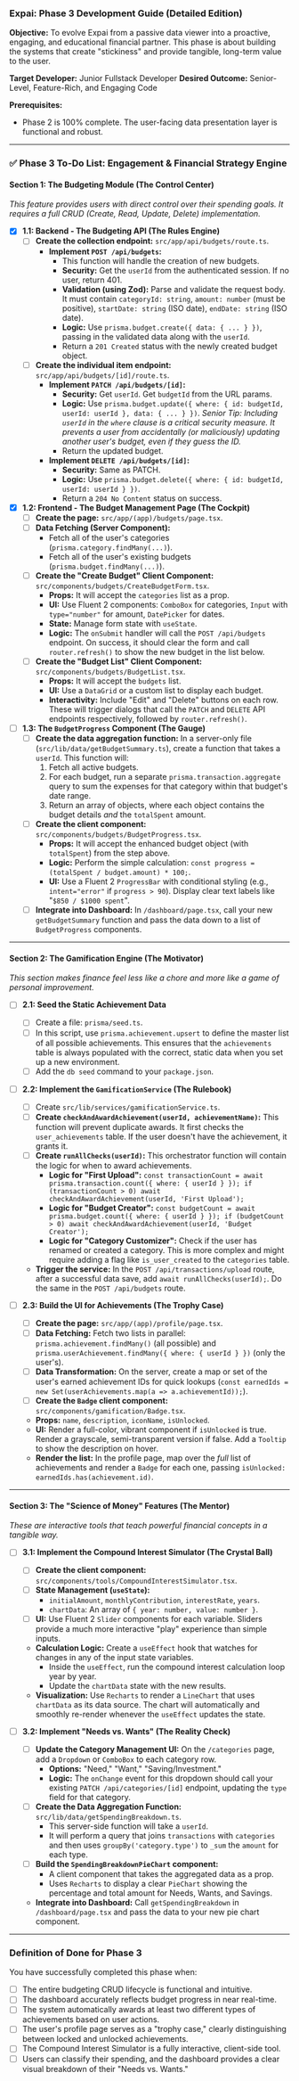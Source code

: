 ### **Expai: Phase 3 Development Guide (Detailed Edition)**

**Objective:** To evolve Expai from a passive data viewer into a proactive, engaging, and educational financial partner. This phase is about building the systems that create "stickiness" and provide tangible, long-term value to the user.

**Target Developer:** Junior Fullstack Developer
**Desired Outcome:** Senior-Level, Feature-Rich, and Engaging Code

**Prerequisites:**
*   Phase 2 is 100% complete. The user-facing data presentation layer is functional and robust.

---

### ✅ **Phase 3 To-Do List: Engagement & Financial Strategy Engine**

#### **Section 1: The Budgeting Module (The Control Center)**
*This feature provides users with direct control over their spending goals. It requires a full CRUD (Create, Read, Update, Delete) implementation.*

-   [x] **1.1: Backend - The Budgeting API (The Rules Engine)**
    -   [ ] **Create the collection endpoint:** `src/app/api/budgets/route.ts`.
        -   **Implement `POST /api/budgets`:**
            -   This function will handle the creation of new budgets.
            -   **Security:** Get the `userId` from the authenticated session. If no user, return 401.
            -   **Validation (using Zod):** Parse and validate the request body. It must contain `categoryId: string`, `amount: number` (must be positive), `startDate: string` (ISO date), `endDate: string` (ISO date).
            -   **Logic:** Use `prisma.budget.create({ data: { ... } })`, passing in the validated data along with the `userId`.
            -   Return a `201 Created` status with the newly created budget object.
    -   [ ] **Create the individual item endpoint:** `src/app/api/budgets/[id]/route.ts`.
        -   **Implement `PATCH /api/budgets/[id]`:**
            -   **Security:** Get `userId`. Get `budgetId` from the URL params.
            -   **Logic:** Use `prisma.budget.update({ where: { id: budgetId, userId: userId }, data: { ... } })`. *Senior Tip: Including `userId` in the `where` clause is a critical security measure. It prevents a user from accidentally (or maliciously) updating another user's budget, even if they guess the ID.*
            -   Return the updated budget.
        -   **Implement `DELETE /api/budgets/[id]`:**
            -   **Security:** Same as PATCH.
            -   **Logic:** Use `prisma.budget.delete({ where: { id: budgetId, userId: userId } })`.
            -   Return a `204 No Content` status on success.

-   [x] **1.2: Frontend - The Budget Management Page (The Cockpit)**
    -   [ ] **Create the page:** `src/app/(app)/budgets/page.tsx`.
    -   [ ] **Data Fetching (Server Component):**
        -   Fetch all of the user's categories (`prisma.category.findMany(...)`).
        -   Fetch all of the user's existing budgets (`prisma.budget.findMany(...)`).
    -   [ ] **Create the "Create Budget" Client Component:** `src/components/budgets/CreateBudgetForm.tsx`.
        -   **Props:** It will accept the `categories` list as a prop.
        -   **UI:** Use Fluent 2 components: `ComboBox` for categories, `Input` with `type="number"` for amount, `DatePicker` for dates.
        -   **State:** Manage form state with `useState`.
        -   **Logic:** The `onSubmit` handler will call the `POST /api/budgets` endpoint. On success, it should clear the form and call `router.refresh()` to show the new budget in the list below.
    -   [ ] **Create the "Budget List" Client Component:** `src/components/budgets/BudgetList.tsx`.
        -   **Props:** It will accept the `budgets` list.
        -   **UI:** Use a `DataGrid` or a custom list to display each budget.
        -   **Interactivity:** Include "Edit" and "Delete" buttons on each row. These will trigger dialogs that call the `PATCH` and `DELETE` API endpoints respectively, followed by `router.refresh()`.

-   [ ] **1.3: The `BudgetProgress` Component (The Gauge)**
    -   [ ] **Create the data aggregation function:** In a server-only file (`src/lib/data/getBudgetSummary.ts`), create a function that takes a `userId`. This function will:
        1.  Fetch all active budgets.
        2.  For each budget, run a separate `prisma.transaction.aggregate` query to sum the expenses for that category within that budget's date range.
        3.  Return an array of objects, where each object contains the budget details *and* the `totalSpent` amount.
    -   [ ] **Create the client component:** `src/components/budgets/BudgetProgress.tsx`.
        -   **Props:** It will accept the enhanced budget object (with `totalSpent`) from the step above.
        -   **Logic:** Perform the simple calculation: `const progress = (totalSpent / budget.amount) * 100;`.
        -   **UI:** Use a Fluent 2 `ProgressBar` with conditional styling (e.g., `intent="error"` if `progress > 90`). Display clear text labels like "`$850 / $1000 spent`".
    -   [ ] **Integrate into Dashboard:** In `/dashboard/page.tsx`, call your new `getBudgetSummary` function and pass the data down to a list of `BudgetProgress` components.

---

#### **Section 2: The Gamification Engine (The Motivator)**
*This section makes finance feel less like a chore and more like a game of personal improvement.*

-   [ ] **2.1: Seed the Static Achievement Data**
    -   [ ] Create a file: `prisma/seed.ts`.
    -   [ ] In this script, use `prisma.achievement.upsert` to define the master list of all possible achievements. This ensures that the `achievements` table is always populated with the correct, static data when you set up a new environment.
    -   [ ] Add the `db seed` command to your `package.json`.

-   [ ] **2.2: Implement the `GamificationService` (The Rulebook)**
    -   [ ] Create `src/lib/services/gamificationService.ts`.
    -   [ ] **Create `checkAndAwardAchievement(userId, achievementName)`:** This function will prevent duplicate awards. It first checks the `user_achievements` table. If the user doesn't have the achievement, it grants it.
    -   [ ] **Create `runAllChecks(userId)`:** This orchestrator function will contain the logic for when to award achievements.
        -   **Logic for "First Upload":** `const transactionCount = await prisma.transaction.count({ where: { userId } }); if (transactionCount > 0) await checkAndAwardAchievement(userId, 'First Upload');`
        -   **Logic for "Budget Creator":** `const budgetCount = await prisma.budget.count({ where: { userId } }); if (budgetCount > 0) await checkAndAwardAchievement(userId, 'Budget Creator');`
        -   **Logic for "Category Customizer":** Check if the user has renamed or created a category. This is more complex and might require adding a flag like `is_user_created` to the `categories` table.
    -   **Trigger the service:** In the `POST /api/transactions/upload` route, after a successful data save, add `await runAllChecks(userId);`. Do the same in the `POST /api/budgets` route.

-   [ ] **2.3: Build the UI for Achievements (The Trophy Case)**
    -   [ ] **Create the page:** `src/app/(app)/profile/page.tsx`.
    -   [ ] **Data Fetching:** Fetch two lists in parallel: `prisma.achievement.findMany()` (all possible) and `prisma.userAchievement.findMany({ where: { userId } })` (only the user's).
    -   [ ] **Data Transformation:** On the server, create a map or set of the user's earned achievement IDs for quick lookups (`const earnedIds = new Set(userAchievements.map(a => a.achievementId));`).
    -   [ ] **Create the `Badge` client component:** `src/components/gamification/Badge.tsx`.
    -   **Props:** `name`, `description`, `iconName`, `isUnlocked`.
    -   **UI:** Render a full-color, vibrant component if `isUnlocked` is true. Render a grayscale, semi-transparent version if false. Add a `Tooltip` to show the description on hover.
    -   **Render the list:** In the profile page, map over the *full* list of achievements and render a `Badge` for each one, passing `isUnlocked: earnedIds.has(achievement.id)`.

---

#### **Section 3: The "Science of Money" Features (The Mentor)**
*These are interactive tools that teach powerful financial concepts in a tangible way.*

-   [ ] **3.1: Implement the Compound Interest Simulator (The Crystal Ball)**
    -   [ ] **Create the client component:** `src/components/tools/CompoundInterestSimulator.tsx`.
    -   [ ] **State Management (`useState`):**
        -   `initialAmount`, `monthlyContribution`, `interestRate`, `years`.
        -   `chartData`: An array of `{ year: number, value: number }`.
    -   [ ] **UI:** Use Fluent 2 `Slider` components for each variable. Sliders provide a much more interactive "play" experience than simple inputs.
    -   **Calculation Logic:** Create a `useEffect` hook that watches for changes in any of the input state variables.
        -   Inside the `useEffect`, run the compound interest calculation loop year by year.
        -   Update the `chartData` state with the new results.
    -   **Visualization:** Use `Recharts` to render a `LineChart` that uses `chartData` as its data source. The chart will automatically and smoothly re-render whenever the `useEffect` updates the state.

-   [ ] **3.2: Implement "Needs vs. Wants" (The Reality Check)**
    -   [ ] **Update the Category Management UI:** On the `/categories` page, add a `Dropdown` or `ComboBox` to each category row.
        -   **Options:** "Need," "Want," "Saving/Investment."
        -   **Logic:** The `onChange` event for this dropdown should call your existing `PATCH /api/categories/[id]` endpoint, updating the `type` field for that category.
    -   [ ] **Create the Data Aggregation Function:** `src/lib/data/getSpendingBreakdown.ts`.
        -   This server-side function will take a `userId`.
        -   It will perform a query that joins `transactions` with `categories` and then uses `groupBy('category.type')` to `_sum` the `amount` for each type.
    -   [ ] **Build the `SpendingBreakdownPieChart` component:**
        -   A client component that takes the aggregated data as a prop.
        -   Uses `Recharts` to display a clear `PieChart` showing the percentage and total amount for Needs, Wants, and Savings.
    -   **Integrate into Dashboard:** Call `getSpendingBreakdown` in `/dashboard/page.tsx` and pass the data to your new pie chart component.

---

### **Definition of Done for Phase 3**

You have successfully completed this phase when:
-   [ ] The entire budgeting CRUD lifecycle is functional and intuitive.
-   [ ] The dashboard accurately reflects budget progress in near real-time.
-   [ ] The system automatically awards at least two different types of achievements based on user actions.
-   [ ] The user's profile page serves as a "trophy case," clearly distinguishing between locked and unlocked achievements.
-   [ ] The Compound Interest Simulator is a fully interactive, client-side tool.
-   [ ] Users can classify their spending, and the dashboard provides a clear visual breakdown of their "Needs vs. Wants."
